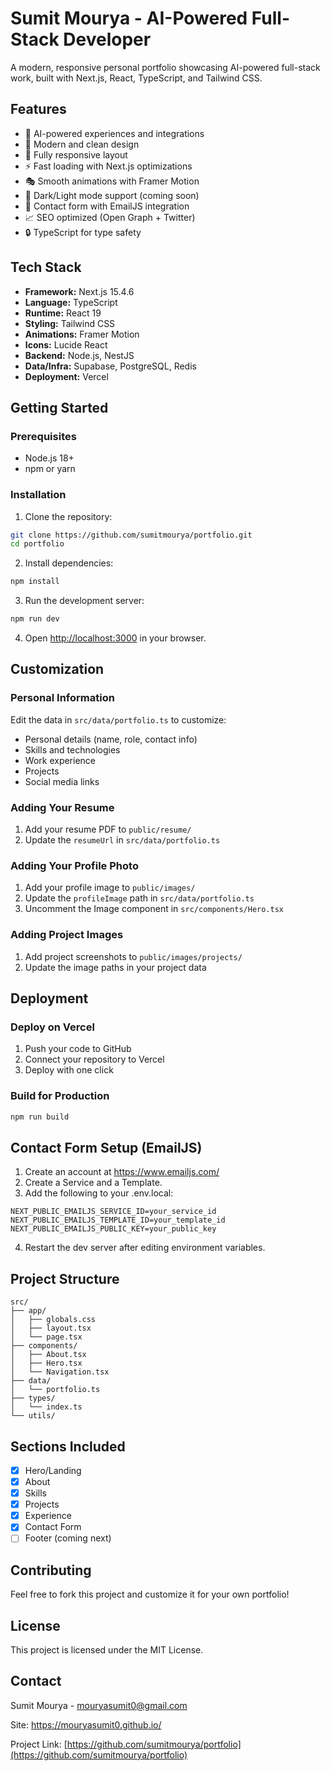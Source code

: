 # Sumit Mourya - AI-Powered Full-Stack Developer

A modern, responsive personal portfolio showcasing AI-powered full-stack work, built with Next.js, React, TypeScript, and Tailwind CSS.

## Features

- 🤖 AI-powered experiences and integrations
- 🎨 Modern and clean design
- 📱 Fully responsive layout
- ⚡ Fast loading with Next.js optimizations
- 🎭 Smooth animations with Framer Motion
- 🌙 Dark/Light mode support (coming soon)
- 📧 Contact form with EmailJS integration
- 📈 SEO optimized (Open Graph + Twitter)
- 🔒 TypeScript for type safety

## Tech Stack

- **Framework:** Next.js 15.4.6
- **Language:** TypeScript
- **Runtime:** React 19
- **Styling:** Tailwind CSS
- **Animations:** Framer Motion
- **Icons:** Lucide React
- **Backend:** Node.js, NestJS
- **Data/Infra:** Supabase, PostgreSQL, Redis
- **Deployment:** Vercel

## Getting Started

### Prerequisites

- Node.js 18+ 
- npm or yarn

### Installation

1. Clone the repository:
```bash
git clone https://github.com/sumitmourya/portfolio.git
cd portfolio
```

2. Install dependencies:
```bash
npm install
```

3. Run the development server:
```bash
npm run dev
```

4. Open [http://localhost:3000](http://localhost:3000) in your browser.

## Customization

### Personal Information

Edit the data in `src/data/portfolio.ts` to customize:

- Personal details (name, role, contact info)
- Skills and technologies
- Work experience
- Projects
- Social media links

### Adding Your Resume

1. Add your resume PDF to `public/resume/`
2. Update the `resumeUrl` in `src/data/portfolio.ts`

### Adding Your Profile Photo

1. Add your profile image to `public/images/`
2. Update the `profileImage` path in `src/data/portfolio.ts`
3. Uncomment the Image component in `src/components/Hero.tsx`

### Adding Project Images

1. Add project screenshots to `public/images/projects/`
2. Update the image paths in your project data

## Deployment

### Deploy on Vercel

1. Push your code to GitHub
2. Connect your repository to Vercel
3. Deploy with one click

### Build for Production

```bash
npm run build
```

## Contact Form Setup (EmailJS)

1. Create an account at https://www.emailjs.com/
2. Create a Service and a Template.
3. Add the following to your .env.local:

```
NEXT_PUBLIC_EMAILJS_SERVICE_ID=your_service_id
NEXT_PUBLIC_EMAILJS_TEMPLATE_ID=your_template_id
NEXT_PUBLIC_EMAILJS_PUBLIC_KEY=your_public_key
```

4. Restart the dev server after editing environment variables.

## Project Structure

```
src/
├── app/
│   ├── globals.css
│   ├── layout.tsx
│   └── page.tsx
├── components/
│   ├── About.tsx
│   ├── Hero.tsx
│   └── Navigation.tsx
├── data/
│   └── portfolio.ts
├── types/
│   └── index.ts
└── utils/
```

## Sections Included

- [x] Hero/Landing
- [x] About
- [x] Skills
- [x] Projects
- [x] Experience
- [x] Contact Form
- [ ] Footer (coming next)

## Contributing

Feel free to fork this project and customize it for your own portfolio!

## License

This project is licensed under the MIT License.

## Contact

Sumit Mourya - [mouryasumit0@gmail.com](mailto:mouryasumit0@gmail.com)

Site: https://mouryasumit0.github.io/

Project Link: [https://github.com/sumitmourya/portfolio](https://github.com/sumitmourya/portfolio)
